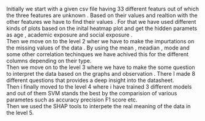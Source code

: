 Initially we start with a given csv file having 33 different featurs out of which the three features are unknown . Based on their values and realtion with the other features we have to find their values .
For that we have used different kinds of plots based on the inital heatmap plot and get the hidden paramets as age , academic exposure and social exposure .  
Then we move on to the level 2 wher we have to make the impurtations on the missing values of the data . By using the mean , meadian , mode and some other correlation techinques we have achived this for the different columns depending on their type.  
Then we move on to the level 3 where we have to make the some question to interpret the data based on the graphs and observation . There I made 8 different questions that provides a deep insight into the datasheet.  
Then i finally moved to the level 4 where i have trained 3 different models and out of them SVM stands the best by the comparision of various parametes such as accuracy precision F1 score etc.    
Then we used the SHAP tools to interpete the real meaning of the data in the level 5.
